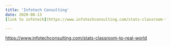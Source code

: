 ```yaml
---
title: 'Infotech Consulting'
date: 2020-08-13
[link to infotech](https://www.infotechconsulting.com/stats-classroom-to-real-world)

---
```


https://www.infotechconsulting.com/stats-classroom-to-real-world
